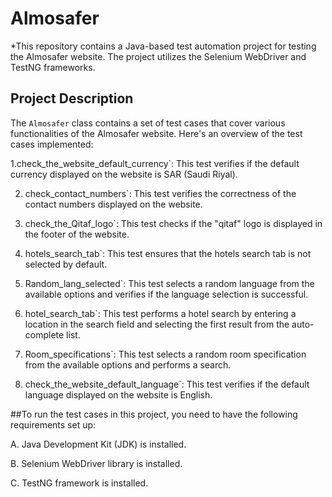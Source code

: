# Almosafer

*This repository contains a Java-based test automation project for testing the Almosafer website. The project utilizes the Selenium WebDriver and TestNG frameworks.
## Project Description

The `Almosafer` class contains a set of test cases that cover various functionalities of the Almosafer website. Here's an overview of the test cases implemented:

1.check_the_website_default_currency`: This test verifies if the default currency displayed on the website is SAR (Saudi Riyal).

2. check_contact_numbers`: This test verifies the correctness of the contact numbers displayed on the website.

3. check_the_Qitaf_logo`: This test checks if the "qitaf" logo is displayed in the footer of the website.

4. hotels_search_tab`: This test ensures that the hotels search tab is not selected by default.

5. Random_lang_selected`: This test selects a random language from the available options and verifies if the language selection is successful.

6. hotel_search_tab`: This test performs a hotel search by entering a location in the search field and selecting the first result from the auto-complete list.

7. Room_specifications`: This test selects a random room specification from the available options and performs a search.

8. check_the_website_default_language`: This test verifies if the default language displayed on the website is English.


##To run the test cases in this project, you need to have the following requirements set up:

A. Java Development Kit (JDK) is installed.

B. Selenium WebDriver library is installed.

C. TestNG framework is installed.
